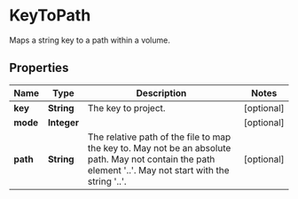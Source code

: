 

# KeyToPath

Maps a string key to a path within a volume.
## Properties

Name | Type | Description | Notes
------------ | ------------- | ------------- | -------------
**key** | **String** | The key to project. |  [optional]
**mode** | **Integer** |  |  [optional]
**path** | **String** | The relative path of the file to map the key to. May not be an absolute path. May not contain the path element &#39;..&#39;. May not start with the string &#39;..&#39;. |  [optional]



